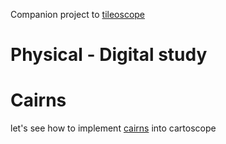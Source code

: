 Companion project to [tileoscope](tileoscope.md)

# Physical - Digital study

# Cairns

let's see how to implement [cairns](cairns.md) into cartoscope
